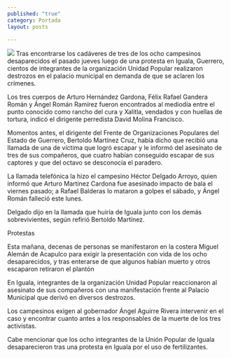 ```yaml
---
published: "true"
category: Portada
layout: posts

---
```


![](/_posts/2013/06/03/p12%20Direcci%C3%B3n%20Tr%C3%A1nsito.jpg)
Tras encontrarse los cadáveres de tres de los ocho campesinos desaparecidos el pasado jueves luego de una protesta en Iguala, Guerrero, cientos de integrantes de la organización Unidad Popular realizaron destrozos en el palacio municipal en demanda de que se aclaren los crímenes.

Los tres cuerpos de Arturo Hernández Gardona, Félix Rafael Gandera Román y Ángel Román Ramírez fueron encontrados al mediodía entre el punto conocido como rancho del cura y Xalitla,  vendados y con huellas de tortura, indicó el dirigente perredista David Molina Francisco.

Momentos antes, el dirigente del Frente de Organizaciones Populares del Estado de Guerrero, Bertoldo Martínez Cruz, había dicho que recibió una llamada de una de víctima que logró escapar y le informó del asesinato de tres de sus compañeros, que cuatro habían conseguido escapar de sus captores y que del octavo se desconocía el paradero.

La llamada telefónica la hizo el campesino Héctor Delgado Arroyo, quien informó que Arturo Martínez Cardona fue asesinado impacto de bala el viernes pasado; a Rafael Balderas lo mataron a golpes el sábado, y Ángel Román falleció este lunes.

Delgado dijo en la llamada que huiría de Iguala junto con los demás sobrevivientes, según refirió Bertoldo Martínez.

Protestas

Esta mañana, decenas de personas se manifestaron en la costera Miguel Alemán de Acapulco para exigir la presentación con vida de los ocho desaparecidos, y tras enterarse de que algunos habían muerto y otros escaparon retiraron el plantón

En Iguala, integrantes de la organización Unidad Popular reaccionaron al asesinato de sus compañeros con una manifestación frente al Palacio Municipal que derivó en diversos destrozos.

Los campesinos exigen al gobernador Ángel Aguirre Rivera intervenir en el caso y encontrar cuanto antes a los responsables de la muerte de los tres activistas.

Cabe mencionar que los ocho integrantes de la Unión Popular de Iguala desaparecieron tras una protesta en Iguala por el uso de fertilizantes.
